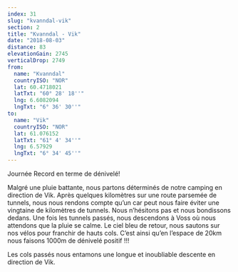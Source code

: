 ```yaml
---
index: 31
slug: "kvanndal-vik"
section: 2
title: "Kvanndal - Vik"
date: "2018-08-03"
distance: 83
elevationGain: 2745
verticalDrop: 2749
from:
  name: "Kvanndal"
  countryISO: "NOR"
  lat: 60.4718021
  latTxt: "60° 28' 18''"
  lng: 6.6082094
  lngTxt: "6° 36' 30''"
to:
  name: "Vik"
  countryISO: "NOR"
  lat: 61.076152
  latTxt: "61° 4' 34''"
  lng: 6.57929
  lngTxt: "6° 34' 45''"
---
```


Journée Record en terme de dénivelé! 

Malgré une pluie battante, nous partons déterminés de notre camping en direction de Vik. Après quelques kilomètres sur une route parsemée de tunnels, nous nous rendons compte qu’un car peut nous faire éviter une vingtaine de kilomètres de tunnels. Nous n’hésitons pas et nous bondissons dedans. Une fois les tunnels passés, nous descendons à Voss où nous attendons que la pluie se calme. Le ciel bleu de retour, nous sautons sur nos vélos pour franchir de hauts cols. C’est ainsi qu’en l’espace de 20km nous faisons 1000m de dénivelé positif !!!

Les cols passés nous entamons une longue et inoubliable descente en direction de Vik.

